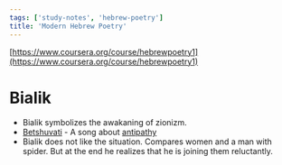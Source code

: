 ```yaml
---
tags: ['study-notes', 'hebrew-poetry']
title: 'Modern Hebrew Poetry'
---
```

[https://www.coursera.org/course/hebrewpoetry1](https://www.coursera.org/course/hebrewpoetry1)

# Bialik
- Bialik symbolizes the awakaning of zionizm.
- [Betshuvati][1] - A song about [antipathy][2]
- Bialik does not like the situation. Compares women and a man with spider. But at the end he realizes that he is joining them reluctantly.


[1]: http://benyehuda.org/bialik/bia003.html
[2]: http://dictionary.reference.com/browse/antipathy
